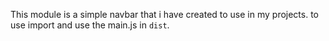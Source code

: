 This module is a simple navbar that i have created to use in my projects.
to use import and use the main.js in `dist`.

